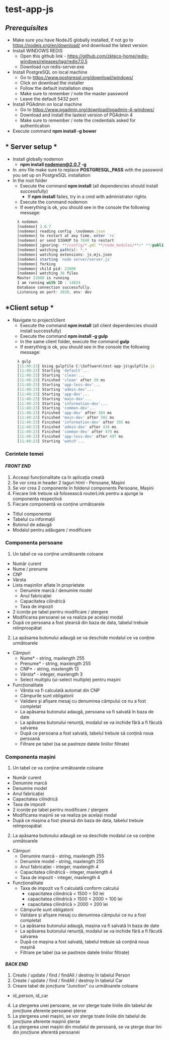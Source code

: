 # test-app-js
## *Prerequisites*
* Make sure you have NodeJS globally installed, if not go to https://nodejs.org/en/download/ and download the latest version
* Install WINDOWS REDIS
  * Open this github link - https://github.com/zkteco-home/redis-windows/releases/tag/redis7.0.5
  * Download run redis-server.exe
* Install PostgreSQL on local machine
  * Go to https://www.postgresql.org/download/windows/
  * Click on download the installer
  * Follow the default installation steps
  * Make sure to remember / note the master password
  * Leave the default 5432 port
* Install PGAdmin on local machine
  * Go to https://www.pgadmin.org/download/pgadmin-4-windows/
  * Download and install the lastest version of PGAdmin 4
  * Make sure to remember / note the credentials asked for authentication
* Execute command **npm install -g bower**

## * Server setup *
* Install globally nodemon
  * **npm install nodemon@2.0.7 -g**
* In .env file make sure to replace **POSTGRESQL_PASS** with the password you set up on PostgreSQL installation
* In the root folder
  * Execute the command **npm install** (all dependencies should install successfully)
    * If **npm install** failes, try in a cmd with administrator rights
  * Execute the command nodemon
  * If everything is ok, you should see in the console the following message:
  ```javascript
    λ nodemon
    [nodemon] 2.0.7
    [nodemon] reading config .\nodemon.json
    [nodemon] to restart at any time, enter `rs`
    [nodemon] or send SIGHUP to 7840 to restart
    [nodemon] ignoring: **/config/*.yml **/node_modules/**/* **/public/**/*
    [nodemon] watching path(s): *.*
    [nodemon] watching extensions: js,mjs,json
    [nodemon] starting `node server/server.js`
    [nodemon] forking
    [nodemon] child pid: 22000
    [nodemon] watching 30 files
    Master 22000 is running
    I am running with ID : 14624
    Database connection successfully.
    Listening on port: 2020, env: dev
  ```

## *Client setup *
* Navigate to project/client
  * Execute the command **npm install** (all client dependencies should install successfully)
  * Execute the command **npm install -g gulp**
  * In the same client folder, execute the command **gulp**
  * If everything is ok, you should see in the console the following message:
  ```javascript
    λ gulp
    [11:40:23] Using gulpfile C:\Software\test-app-js\gulpfile.js
    [11:40:23] Starting 'default'...
    [11:40:23] Starting 'clean'...
    [11:40:23] Finished 'clean' after 30 ms
    [11:40:23] Starting 'app-less-dev'...
    [11:40:23] Starting 'admin-dev'...
    [11:40:23] Starting 'app-dev'...
    [11:40:23] Starting 'main-dev'...
    [11:40:23] Starting 'information-dev'...
    [11:40:23] Starting 'common-dev'...
    [11:40:23] Finished 'app-dev' after 384 ms
    [11:40:23] Finished 'main-dev' after 392 ms
    [11:40:23] Finished 'information-dev' after 395 ms
    [11:40:23] Finished 'admin-dev' after 434 ms
    [11:40:23] Finished 'common-dev' after 479 ms
    [11:40:23] Finished 'app-less-dev' after 497 ms
    [11:40:23] Starting 'watch'...
  ```

### Cerintele temei
#### *FRONT END*
1. Acceași funcționalitate ca în aplicația creată
1. Se vor crea in header 2 taguri html - Persoane, Mașini
1. Se vor crea 2 componente în folderul components Persoane, Mașini
1. Fiecare link trebuie să folosească routerLink pentru a ajunge la componenta respectivă
1. Fiecare componentă va conține următoarele
  * Titlul componentei
  * Tabelul cu informații
  * Butonul de adaugă
  * Modalul pentru adăugare / modificare
### Componenta persoane
1. Un tabel ce va conține următoarele coloane
  * Număr curent
  * Nume / prenume
  * CNP
  * Vârsta
  * Lista mașinilor aflate în proprietate
    * Denumire marcă / denumire model
    * Anul fabricației
    * Capacitatea cilindrică
    * Taxa de impozit
  * 2 iconițe pe tabel pentru modificare / ștergere
  * Modificarea persoanei se va realiza pe același modal
  * După ce persoana a fost ștearsă din baza de data, tabelul trebuie reîmprospătat
2. La apăsarea butonului adaugă se va deschide modalul ce va conține următoarele
  * Câmpuri
    * Nume* - string, maxlength 255
    * Prenume* - string, maxlength 255
    * CNP* - string, maxlength 13
    * Vârsta* - integer, maxlength 3
    * Select multiplu (ui-select multiple) pentru mașini
  * Funcționalitate
    * Vârsta va fi calculată automat din CNP
    * Câmpurile sunt obligatorii
    * Validare și afișare mesaj cu denumirea câmpului ce nu a fost completat
    * La apăsarea butonului adaugă, persoana va fi salvată în baza de date
    * La apăsarea butonului renunță, modalul se va inchide fără a fi făcută salvarea
    * După ce persoana a fost salvată, tabelul trebuie să conțină noua persoană
    * Filtrare pe tabel (sa se pastreze datele liniilor filtrate)

### Componenta mașini
1. Un tabel ce va conține următoarele coloane
  * Număr curent
  * Denumire marcă
  * Denumire model
  * Anul fabricației
  * Capacitatea cilindrică
  * Taxa de impozit
  * 2 iconițe pe tabel pentru modificare / ștergere
  * Modificarea mașinii se va realiza pe același modal
  * După ce mașina a fost ștearsă din baza de data, tabelul trebuie reîmprospătat
2. La apăsarea butonului adaugă se va deschide modalul ce va conține următoarele
  * Câmpuri
    * Denumire marcă - string, maxlength 255
    * Denumire model - string, maxlength 255
    * Anul fabricației - integer, maxlength 4
    * Capacitatea cilindrică - integer, maxlength 4
    * Taxa de impozit - integer, maxlength 4
  * Funcționalitate
    * Taxa de impozit va fi calculată conform calcului
      * capacitatea cilindrică < 1500 = 50 lei
      * capacitatea cilindrică > 1500 < 2000 = 100 lei
      * capacitatea cilindrică > 2000 = 200 lei
    * Câmpurile sunt obligatorii
    * Validare și afișare mesaj cu denumirea câmpului ce nu a fost completat
    * La apăsarea butonului adaugă, mașina va fi salvată în baza de date
    * La apăsarea butonului renunță, modalul se va inchide fără a fi făcută salvarea
    * După ce mașina a fost salvată, tabelul trebuie să conțină noua mașină
    * Filtrare pe tabel (sa se pastreze datele liniilor filtrate)

#### *BACK END*
1. Create / update / find / findAll / destroy în tabelul Person
1. Create / update / find / findAll / destroy în tabelul Car
1. Creare tabel de joncțiune "Junction" cu următoarele coloane
  * id_person, id_car
4. La ștergerea unei persoane, se vor șterge toate liniile din tabelul de joncțiune aferente persoanei șterse
5. La ștergerea unei mașini, se vor șterge toate liniile din tabelul de joncțiune aferente mașinii șterse
6. La ștergerea unei mașini din modalul de persoană, se va șterge doar lini din joncțiune aferentă persoanei
